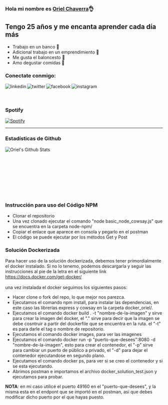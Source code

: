 ### Hola mi nombre es [Oriel Chaverra][website]👌

## Tengo 25 años y me encanta aprender cada día más
- Trabajo en un banco 🏦
- Adicional trabajo en un emprendimiento 🔮
- Me gusta el baloncesto 🏀
- Amo degustar comidas 🍔

### Conectate conmigo:
[<img align="left" alt="linkedin" src="https://img.shields.io/badge/LinkedIn-0077B5?style=for-the-badge&logo=linkedin&logoColor=white"/>][website]
[<img align="left" alt="twitter"  src="https://img.shields.io/badge/Twitter-1DA1F2?style=for-the-badge&logo=twitter&logoColor=white"/>][twitter]
[<img align="left" alt="facebook" src="https://img.shields.io/badge/Facebook-1877F2?style=for-the-badge&logo=facebook&logoColor=white"/>][facebook]
[<img align="left" alt="instagram"  src="https://img.shields.io/badge/Instagram-E4405F?style=for-the-badge&logo=instagram&logoColor=white"/>][instagram]

<br><br><br>

### Spotify
[![Spotify](https://novatorem-phi-dusky.vercel.app/api/spotify)](https://open.spotify.com/user/oriel05chaverra)

---
### Estadísticas de Github
<img align="left" alt="Oriel's Github Stats" src="https://github-readme-stats.vercel.app/api?username=ochaverra05&show_icons=true&hide_border=true">

<br>
<br>
<br>
<br>
<br>
<br>
<br>
<br>
<br>

### Instrucción para uso del Código NPM
 - Clonar el repositorio 
 - Una vez clonado ejecutar el comando "node basic_node_cowsay.js" que se encuentra en la carpeta node-npm/
 - Copiar el enlace que aparece en consola y pegarlo en el postman
 - El código se puede ejecutar por los métodos Get y Post


[website]: https://www.linkedin.com/in/oriel-chaverra-161891181/
[twitter]: https://twitter.com/ochaverra05/
[facebook]: https://www.facebook.com/oriel.chaverra/
[instagram]: https://www.instagram.com/ochaverra05/

### Solución Dockerizada
  Para hacer uso de la solución dockerizada, debemos tener primordialmente el docker instalado.
  Si no lo tenemo, podemos descargarla y seguir las instrucciones al pie de la letra en el siguiente link
  https://docs.docker.com/get-docker/
  <br>
  <br>
  una vez instalada el docker seguimos los siguientes pasos:
  <br>
  - Hacer clone o fork del repo, lo que mejor nos parezca.
  - Ejecutamos el comando npm install, para instalar las dependencias, en este caso las librerías express y cowsay en la carpeta docker_oriel/.
  - Ejecutamos el comando docker build . -t "nombre-de-la-imagen" y sirve para crear la imagen del docker, el "." sirve para decir que la imagen se debe cosntruir a partir del dockerfile que se encuentra en la ruta. el "-t" es para darle el tag o nombre de repositorio.
  - Ejecutamos el comando docker images, para ver las imagenes
  - Ejecutamos el comando docker run -p "puerto-que-desees":8080 -d "nombre-de-la-imagen", esto para crear el contenedor, el "-p" sirve para cambiar un puerto de público a privado, el "-d" para dejar el contenedor ejecutandose en segundo plano.
  - Ejecutamos el comando docker ps, para ver si se creo el contenedor y si se esta ejecutando.
  - Abrimos postman e importamos el archivo docker_solution_test.json y ejecutamos para probar.

  <b>NOTA</b>: en mi caso utilicé el puerto 49160 en el "puerto-que-desees", y la misma esta en el endpont que se importó en el postman, asi que debes modificar dicho puerto por el que hayas puesto.
  
